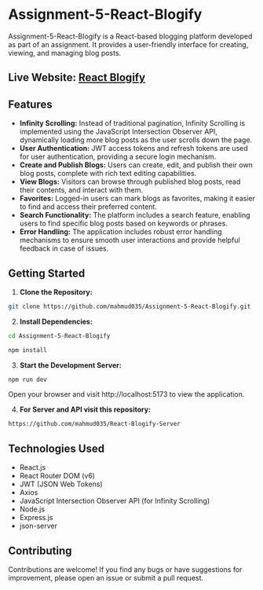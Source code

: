 # Assignment-5-React-Blogify

Assignment-5-React-Blogify is a React-based blogging platform developed as part of an assignment. It provides a user-friendly interface for creating, viewing, and managing blog posts.

## Live Website: <a href="https://assignment-5-react-blogify.vercel.app/" target="_blank">React Blogify</a>

## Features

- **Infinity Scrolling:** Instead of traditional pagination, Infinity Scrolling is implemented using the JavaScript Intersection Observer API, dynamically loading more blog posts as the user scrolls down the page.
- **User Authentication:** JWT access tokens and refresh tokens are used for user authentication, providing a secure login mechanism.
- **Create and Publish Blogs:** Users can create, edit, and publish their own blog posts, complete with rich text editing capabilities.
- **View Blogs:** Visitors can browse through published blog posts, read their contents, and interact with them.
- **Favorites:** Logged-in users can mark blogs as favorites, making it easier to find and access their preferred content.
- **Search Functionality:** The platform includes a search feature, enabling users to find specific blog posts based on keywords or phrases.
- **Error Handling:** The application includes robust error handling mechanisms to ensure smooth user interactions and provide helpful feedback in case of issues.

## Getting Started

1. **Clone the Repository:**

```bash
git clone https://github.com/mahmud035/Assignment-5-React-Blogify.git
```

2. **Install Dependencies:**

```bash
cd Assignment-5-React-Blogify

npm install
```

3. **Start the Development Server:**

```bash
npm run dev
```

Open your browser and visit http://localhost:5173 to view the application.

4. **For Server and API visit this repository:**

```bash
https://github.com/mahmud035/React-Blogify-Server
```

## Technologies Used

- React.js
- React Router DOM (v6)
- JWT (JSON Web Tokens)
- Axios
- JavaScript Intersection Observer API (for Infinity Scrolling)
- Node.js
- Express.js
- json-server

## Contributing

Contributions are welcome! If you find any bugs or have suggestions for improvement, please open an issue or submit a pull request.
